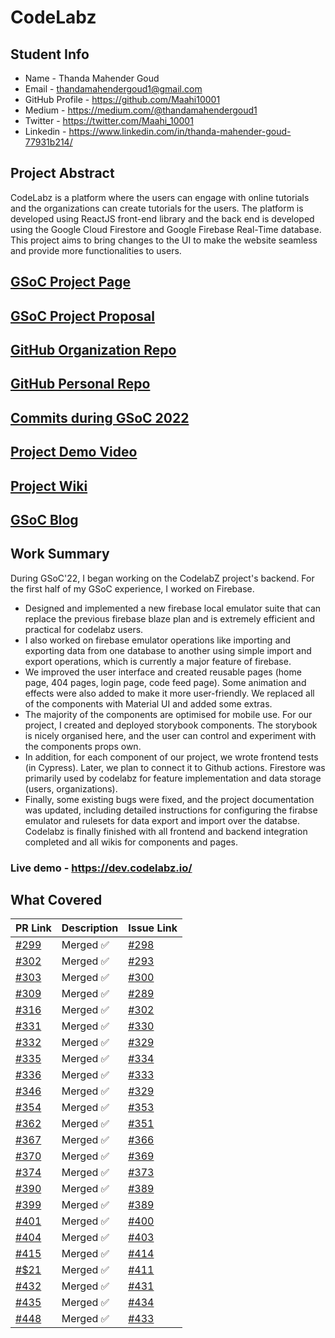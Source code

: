 # CodeLabz

## Student Info

- Name - Thanda Mahender Goud
- Email - thandamahendergoud1@gmail.com
- GitHub Profile - https://github.com/Maahi10001
- Medium - https://medium.com/@thandamahendergoud1
- Twitter - https://twitter.com/Maahi_10001
- Linkedin - https://www.linkedin.com/in/thanda-mahender-goud-77931b214/
## Project Abstract

CodeLabz is a platform where the users can engage with online tutorials and the organizations can create tutorials for the users. The platform is developed using ReactJS front-end library and the back end is developed using the Google Cloud Firestore and Google Firebase Real-Time database. This project aims to bring changes to the UI to make the website seamless and provide more functionalities to users.

## [GSoC Project Page](https://summerofcode.withgoogle.com/programs/2022/projects/zwGmPCW4)

## [GSoC Project Proposal](https://drive.google.com/file/d/1rZIGdOAUsiqNNvIuBbtArY7OYG5-Xrfw/view?usp=sharing)

## [GitHub Organization Repo](https://github.com/scorelab/Codelabz)

## [GitHub Personal Repo](https://github.com/Maahi10001/Codelabz)

## [Commits during GSoC 2022](https://github.com/scorelab/Codelabz/commits?author=maahi10001)

## [Project Demo Video](https://youtu.be/vHhyuYpfgJk)

## [Project Wiki](https://github.com/scorelab/Codelabz/wiki)

## [GSoC Blog](https://medium.com/me/stories/public)

## Work Summary

During GSoC'22, I began working on the CodelabZ project's backend. For the first half of my GSoC experience, I worked on Firebase.
- Designed and implemented a new firebase local emulator suite that can replace the previous firebase blaze plan and is extremely efficient and practical for codelabz users.
- I also worked on firebase emulator operations like importing and exporting data from one database to another using simple import and export operations, which is currently a major feature of firebase.
- We improved the user interface and created reusable pages (home page, 404 pages, login page, code feed page). Some animation and effects were also added to make it more user-friendly. We replaced all of the components with Material UI and added some extras.
- The majority of the components are optimised for mobile use. For our project, I created and deployed storybook components. The storybook is nicely organised here, and the user can control and experiment with the components props own.
- In addition, for each component of our project, we wrote frontend tests (in Cypress). Later, we plan to connect it to Github actions. Firestore was primarily used by codelabz for feature implementation and data storage (users, organizations).
-   Finally, some existing bugs were fixed, and the project documentation was updated, including detailed instructions for configuring the firabse emulator and rulesets for data export and import over the databse. Codelabz is finally finished with all frontend and backend integration completed and all wikis for components and pages.
### Live demo - https://dev.codelabz.io/

## What Covered


| PR Link   | Description    |  Issue Link     |
|-----------|----------------|-----------------|
| [#299](https://github.com/scorelab/Codelabz/pull/299) | Merged ✅ | [#298](https://github.com/scorelab/Codelabz/issues/298) |
| [#302](https://github.com/scorelab/Codelabz/pull/302) | Merged ✅ | [#293](https://github.com/scorelab/Codelabz/issues/293)|
| [#303](https://github.com/scorelab/Codelabz/pull/303) | Merged ✅ | [#300](https://github.com/scorelab/Codelabz/issues/300)
| [#309](https://github.com/scorelab/Codelabz/pull/309) | Merged ✅ | [#289](https://github.com/scorelab/Codelabz/issues/289)
| [#316](https://github.com/scorelab/Codelabz/pull/316) | Merged ✅ | [#302](https://github.com/scorelab/Codelabz/pull/302)
| [#331](https://github.com/scorelab/Codelabz/pull/331) | Merged ✅ | [#330](https://github.com/scorelab/Codelabz/issues/330)
| [#332](https://github.com/scorelab/Codelabz/pull/332) | Merged ✅ | [#329](https://github.com/scorelab/Codelabz/issues/329)
| [#335](https://github.com/scorelab/Codelabz/pull/335) | Merged ✅ | [#334](https://github.com/scorelab/Codelabz/issues/334)
| [#336](https://github.com/scorelab/Codelabz/pull/336) | Merged ✅ | [#333](https://github.com/scorelab/Codelabz/issues/333)
| [#346](https://github.com/scorelab/Codelabz/pull/346) | Merged ✅ | [#329](https://github.com/scorelab/Codelabz/issues/329)
| [#354](https://github.com/scorelab/Codelabz/pull/354) | Merged ✅ | [#353](https://github.com/scorelab/Codelabz/issues/353)
| [#362](https://github.com/scorelab/Codelabz/pull/362) | Merged ✅ | [#351](https://github.com/scorelab/Codelabz/issues/351)
| [#367](https://github.com/scorelab/Codelabz/pull/367) | Merged ✅ | [#366](https://github.com/scorelab/Codelabz/issues/366)
| [#370](https://github.com/scorelab/Codelabz/pull/370) | Merged ✅ | [#369](https://github.com/scorelab/Codelabz/issues/369)
| [#374](https://github.com/scorelab/Codelabz/pull/374) | Merged ✅ | [#373](https://github.com/scorelab/Codelabz/issues/373)
| [#390](https://github.com/scorelab/Codelabz/pull/390) | Merged ✅ | [#389](https://github.com/scorelab/Codelabz/issues/389)
| [#399](https://github.com/scorelab/Codelabz/pull/399) | Merged ✅ | [#389](https://github.com/scorelab/Codelabz/issues/389)
| [#401](https://github.com/scorelab/Codelabz/pull/401) | Merged ✅ | [#400](https://github.com/scorelab/Codelabz/issues/400)
| [#404](https://github.com/scorelab/Codelabz/pull/404) | Merged ✅ | [#403](https://github.com/scorelab/Codelabz/issues/403)
| [#415](https://github.com/scorelab/Codelabz/pull/415) | Merged ✅ | [#414](https://github.com/scorelab/Codelabz/issues/414)
| [#$21](https://github.com/scorelab/Codelabz/pull/421) | Merged ✅ | [#411](https://github.com/scorelab/Codelabz/issues/411)
| [#432](https://github.com/scorelab/Codelabz/pull/432) | Merged ✅ | [#431](https://github.com/scorelab/Codelabz/issues/431) |
| [#435](https://github.com/scorelab/Codelabz/pull/435) | Merged ✅ | [#434](https://github.com/scorelab/Codelabz/issues/434) |
| [#448](https://github.com/scorelab/Codelabz/pull/448) | Merged ✅ | [#433](https://github.com/scorelab/Codelabz/issues/433) |
